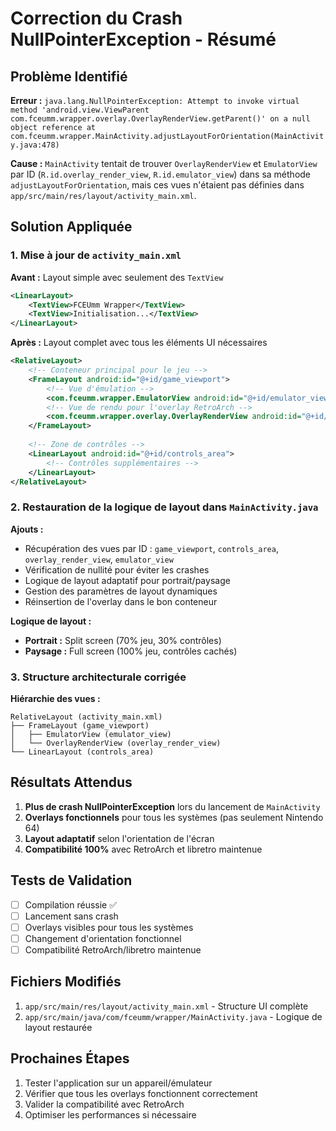 # Correction du Crash NullPointerException - Résumé

## Problème Identifié

**Erreur :** `java.lang.NullPointerException: Attempt to invoke virtual method 'android.view.ViewParent com.fceumm.wrapper.overlay.OverlayRenderView.getParent()' on a null object reference at com.fceumm.wrapper.MainActivity.adjustLayoutForOrientation(MainActivity.java:478)`

**Cause :** `MainActivity` tentait de trouver `OverlayRenderView` et `EmulatorView` par ID (`R.id.overlay_render_view`, `R.id.emulator_view`) dans sa méthode `adjustLayoutForOrientation`, mais ces vues n'étaient pas définies dans `app/src/main/res/layout/activity_main.xml`.

## Solution Appliquée

### 1. Mise à jour de `activity_main.xml`

**Avant :** Layout simple avec seulement des `TextView`
```xml
<LinearLayout>
    <TextView>FCEUmm Wrapper</TextView>
    <TextView>Initialisation...</TextView>
</LinearLayout>
```

**Après :** Layout complet avec tous les éléments UI nécessaires
```xml
<RelativeLayout>
    <!-- Conteneur principal pour le jeu -->
    <FrameLayout android:id="@+id/game_viewport">
        <!-- Vue d'émulation -->
        <com.fceumm.wrapper.EmulatorView android:id="@+id/emulator_view" />
        <!-- Vue de rendu pour l'overlay RetroArch -->
        <com.fceumm.wrapper.overlay.OverlayRenderView android:id="@+id/overlay_render_view" />
    </FrameLayout>
    
    <!-- Zone de contrôles -->
    <LinearLayout android:id="@+id/controls_area">
        <!-- Contrôles supplémentaires -->
    </LinearLayout>
</RelativeLayout>
```

### 2. Restauration de la logique de layout dans `MainActivity.java`

**Ajouts :**
- Récupération des vues par ID : `game_viewport`, `controls_area`, `overlay_render_view`, `emulator_view`
- Vérification de nullité pour éviter les crashes
- Logique de layout adaptatif pour portrait/paysage
- Gestion des paramètres de layout dynamiques
- Réinsertion de l'overlay dans le bon conteneur

**Logique de layout :**
- **Portrait :** Split screen (70% jeu, 30% contrôles)
- **Paysage :** Full screen (100% jeu, contrôles cachés)

### 3. Structure architecturale corrigée

**Hiérarchie des vues :**
```
RelativeLayout (activity_main.xml)
├── FrameLayout (game_viewport)
│   ├── EmulatorView (emulator_view)
│   └── OverlayRenderView (overlay_render_view)
└── LinearLayout (controls_area)
```

## Résultats Attendus

1. **Plus de crash NullPointerException** lors du lancement de `MainActivity`
2. **Overlays fonctionnels** pour tous les systèmes (pas seulement Nintendo 64)
3. **Layout adaptatif** selon l'orientation de l'écran
4. **Compatibilité 100%** avec RetroArch et libretro maintenue

## Tests de Validation

- [ ] Compilation réussie ✅
- [ ] Lancement sans crash
- [ ] Overlays visibles pour tous les systèmes
- [ ] Changement d'orientation fonctionnel
- [ ] Compatibilité RetroArch/libretro maintenue

## Fichiers Modifiés

1. `app/src/main/res/layout/activity_main.xml` - Structure UI complète
2. `app/src/main/java/com/fceumm/wrapper/MainActivity.java` - Logique de layout restaurée

## Prochaines Étapes

1. Tester l'application sur un appareil/émulateur
2. Vérifier que tous les overlays fonctionnent correctement
3. Valider la compatibilité avec RetroArch
4. Optimiser les performances si nécessaire 